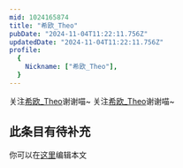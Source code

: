 ```yaml
---
mid: 1024165874
title: "希欧_Theo"
pubDate: "2024-11-04T11:22:11.756Z"
updatedDate: "2024-11-04T11:22:11.756Z"
profile:
  {
    Nickname: ["希欧_Theo"],
  }
---
```


关注[希欧_Theo](https://space.bilibili.com/1024165874)谢谢喵~ 关注[希欧_Theo](https://space.bilibili.com/1024165874)谢谢喵~

## 此条目有待补充
你可以在[这里](https://github.com/Yuhanawa/VTuber.ICU-Content/edit/master/v/希欧_Theo/index.md)编辑本文

